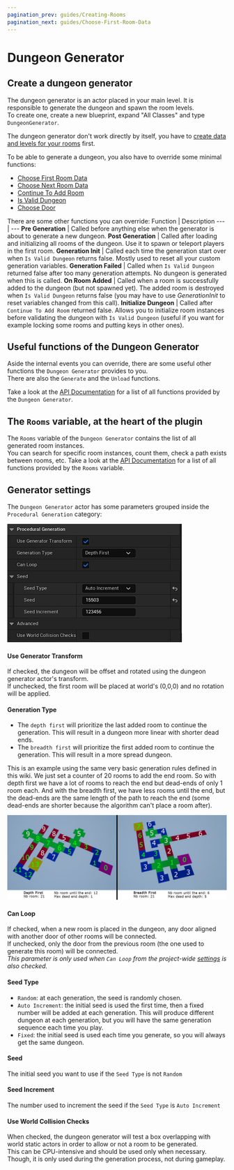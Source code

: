 ```yaml
---
pagination_prev: guides/Creating-Rooms
pagination_next: guides/Choose-First-Room-Data
---
```


# Dungeon Generator

## Create a dungeon generator

The dungeon generator is an actor placed in your main level. It is responsible to generate the dungeon and spawn the room levels.\
To create one, create a new blueprint, expand "All Classes" and type `DungeonGenerator`.

The dungeon generator don't work directly by itself, you have to [create data and levels for your rooms](Creating-Rooms) first.

To be able to generate a dungeon, you also have to override some minimal functions:

- [Choose First Room Data](Choose-First-Room-Data.md)
- [Choose Next Room Data](Choose-Next-Room-Data.md)
- [Continue To Add Room](Continue-To-Add-Room.md)
- [Is Valid Dungeon](Is-Valid-Dungeon.md)
- [Choose Door](Choose-Door.md)

There are some other functions you can override:
Function | Description
--- | ---
**Pre&nbsp;Generation** | Called before anything else when the generator is about to generate a new dungeon.
**Post&nbsp;Generation** | Called after loading and initializing all rooms of the dungeon. Use it to spawn or teleport players in the first room.
**Generation&nbsp;Init** | Called each time the generation start over when `Is Valid Dungeon` returns false. Mostly used to reset all your custom generation variables.
**Generation&nbsp;Failed** | Called when `Is Valid Dungeon` returned false after too many generation attempts. No dungeon is generated when this is called.
**On&nbsp;Room&nbsp;Added** | Called when a room is successfully added to the dungeon (but not spawned yet). The added room is destroyed when `Is Valid Dungeon` returns false (you may have to use *GenerationInit* to reset variables changed from this call).
**Initialize&nbsp;Dungeon** | Called after `Continue To Add Room` returned false. Allows you to initialize room instances before validating the dungeon with `Is Valid Dungeon` (useful if you want for example locking some rooms and putting keys in other ones).

## Useful functions of the Dungeon Generator

Aside the internal events you can override, there are some useful other functions the `Dungeon Generator` provides to you.\
There are also the `Generate` and the `Unload` functions.

Take a look at the [API Documentation](https://benpyton.github.io/ProceduralDungeon/api/Classes/DungeonGenerator#nodes) for a list of all functions provided by the `Dungeon Generator`.

## The `Rooms` variable, at the heart of the plugin

The `Rooms` variable of the `Dungeon Generator` contains the list of all generated room instances.\
You can search for specific room instances, count them, check a path exists between rooms, etc.
Take a look at the [API Documentation](https://benpyton.github.io/ProceduralDungeon/api/Classes/DungeonGraph#nodes) for a list of all functions provided by the `Rooms` variable.

## Generator settings

The `Dungeon Generator` actor has some parameters grouped inside the `Procedural Generation` category:

![](Images/GeneratorSettings.jpg)

#### Use Generator Transform

If checked, the dungeon will be offset and rotated using the dungeon generator actor's transform.\
If unchecked, the first room will be placed at world's (0,0,0) and no rotation will be applied.

#### Generation Type

- The `depth first` will prioritize the last added room to continue the generation.
This will result in a dungeon more linear with shorter dead ends.
- The `breadth first` will prioritize the first added room to continue the generation. This will result in a more spread dungeon.

This is an example using the same very basic generation rules defined in this wiki. We just set a counter of 20 rooms to add the end room. So with depth first we have a lot of rooms to reach the end but dead-ends of only 1 room each. And with the breadth first, we have less rooms until the end, but the dead-ends are the same length of the path to reach the end (some dead-ends are shorter because the algorithm can't place a room after).

![](Images/DepthBreadth.jpg)

#### Can Loop

If checked, when a new room is placed in the dungeon, any door aligned with another door of other rooms will be connected.\
If unchecked, only the door from the previous room (the one used to generate this room) will be connected.\
*This parameter is only used when `Can Loop` from the project-wide [settings](Plugin-Settings.md) is also checked.*

#### Seed Type

- `Random`: at each generation, the seed is randomly chosen.
- `Auto Increment`: the initial seed is used the first time, then a fixed number will be added at each generation. This will produce different dungeon at each generation, but you will have the same generation sequence each time you play.
- `Fixed`: the initial seed is used each time you generate, so you will always get the same dungeon.

#### Seed

The initial seed you want to use if the `Seed Type` is not `Random`

#### Seed Increment

The number used to increment the seed if the `Seed Type` is `Auto Increment`

#### Use World Collision Checks

When checked, the dungeon generator will test a box overlapping with world static actors in order to allow or not a room to be generated.\
This can be CPU-intensive and should be used only when necessary. Though, it is only used during the generation process, not during gameplay.
